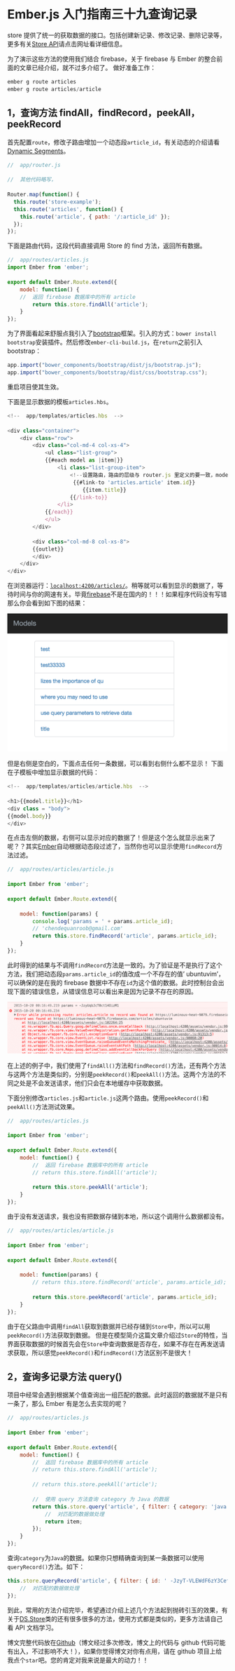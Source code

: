 # Ember.js 入门指南三十九查询记录

store 提供了统一的获取数据的接口。包括创建新记录、修改记录、删除记录等，更多有关[Store API](http://devdocs.io/ember/data/classes/ds.store)请点击网址看详细信息。

为了演示这些方法的使用我们结合 firebase，关于 firebase 与 Ember 的整合前面的文章已经介绍，就不过多介绍了。 做好准备工作：

```js
ember g route articles  
ember g route articles/article 
```

## 1，查询方法 findAll，findRecord，peekAll，peekRecord

首先配置`route`，修改子路由增加一个动态段`article_id`，有关动态的介绍请看[Dynamic Segments](https://guides.emberjs.com/v2.5.0/routing/defining-your-routes/#toc_dynamic-segments)。

```js
//  app/router.js

//  其他代码略写，

Router.map(function() {  
  this.route('store-example');
  this.route('articles', function() {
    this.route('article', { path: '/:article_id' });
  });
}); 
```

下面是路由代码，这段代码直接调用 Store 的 find 方法，返回所有数据。

```js
//  app/routes/articles.js
import Ember from 'ember';

export default Ember.Route.extend({  
    model: function() {
    //  返回 firebase 数据库中的所有 article
        return this.store.findAll('article');
    }
}); 
```

为了界面看起来舒服点我引入了[bootstrap](http://www.bootcss.com)框架。引入的方式：`bower install bootstrap`安装插件。然后修改`ember-cli-build.js`，在`return`之前引入 bootstrap：

```js
app.import("bower_components/bootstrap/dist/js/bootstrap.js");  
app.import("bower_components/bootstrap/dist/css/bootstrap.css"); 
```

重启项目使其生效。

下面是显示数据的模板`articles.hbs`。

```js
<!--  app/templates/articles.hbs  -->

<div class="container">  
    <div class="row">
        <div class="col-md-4 col-xs-4">
            <ul class="list-group">
            {{#each model as |item|}}
                <li class="list-group-item">
                    <!--设置路由，路由的层级与 router.js 里定义的要一致，model 的 id 属性作为参数 -->
                     {{#link-to 'articles.article' item.id}}
                        {{item.title}}
                    {{/link-to}}
                </li>
            {{/each}}
            </ul>
        </div>

        <div class="col-md-8 col-xs-8">
        {{outlet}}
        </div>
    </div>
</div> 
```

在浏览器运行：[`localhost:4200/articles/`](http://localhost:4200/articles/)。稍等就可以看到显示的数据了，等待时间与你的网速有关。毕竟[firebase](http://www.firebase.com)不是在国内的！！！如果程序代码没有写错那么你会看到如下图的结果：

![articles 数据列表](img/059dcb55747b32394815bd67456c0dcb.jpg)

但是右侧是空白的，下面点击任何一条数据，可以看到右侧什么都不显示！ 下面在子模板中增加显示数据的代码：

```js
<!--  app/templates/articles/article.hbs  -->

<h1>{{model.title}}</h1>  
<div class = "body">  
{{model.body}}
</div> 
```

在点击左侧的数据，右侧可以显示对应的数据了！但是这个怎么就显示出来了呢？？其实[Ember](http://emberjs.com)自动根据动态段过滤了，当然你也可以显示使用`findRecord`方法过滤。

```js
//  app/routes/articles/article.js

import Ember from 'ember';

export default Ember.Route.extend({

    model: function(params) {
        console.log('params = ' + params.article_id);
        // 'chendequanroob@gmail.com'
        return this.store.findRecord('article', params.article_id);
    }
}); 
```

此时得到的结果与不调用`findRecord`方法是一致的。为了验证是不是执行了这个方法，我们把动态段`params.article_id`的值改成一个不存在的值’ ubuntuvim’，可以确保的是在我的 firebase 数据中不存在`id`为这个值的数据。此时控制台会出现下面的错误信息，从错误信息可以看出来是因为记录不存在的原因。

![数据不存在错误](img/164bec6903e6506290eaa3f782625fbb.jpg)

在上述的例子中，我们使用了`findAll()`方法和`findRecord()`方法，还有两个方法与这两个方法是类似的，分别是`peekRecord()`和`peekAll()`方法。这两个方法的不同之处是不会发送请求，他们只会在本地缓存中获取数据。

下面分别修改`articles.js`和`article.js`这两个路由。使用`peekRecord()`和`peekAll()`方法测试效果。

```js
//  app/routes/articles.js

import Ember from 'ember';

export default Ember.Route.extend({  
    model: function() {
        //  返回 firebase 数据库中的所有 article
        // return this.store.findAll('article');

        return this.store.peekAll('article');
    }
}); 
```

由于没有发送请求，我也没有把数据存储到本地，所以这个调用什么数据都没有。

```js
//  app/routes/articles/article.js

import Ember from 'ember';

export default Ember.Route.extend({

    model: function(params) {
        // return this.store.findRecord('article', params.article_id);

        return this.store.peekRecord('article', params.article_id);
    }
}); 
```

由于在父路由中调用`findAll`获取到数据并已经存储到`Store`中，所以可以用`peekRecord()`方法获取到数据。 但是在模型简介这篇文章介绍过`Store`的特性，当界面获取数据的时候首先会在`Store`中查询数据是否存在，如果不存在在再发送请求获取，所以感觉`peekRecord()`和`findRecord()`方法区别不是很大！

## 2，查询多记录方法 query()

项目中经常会遇到根据某个值查询出一组匹配的数据。此时返回的数据就不是只有一条了，那么 Ember 有是怎么去实现的呢？

```js
//  app/routes/articles.js

import Ember from 'ember';

export default Ember.Route.extend({  
    model: function() {
        //  返回 firebase 数据库中的所有 article
        // return this.store.findAll('article');

        // return this.store.peekAll('article');

        //  使用 query 方法查询 category 为 Java 的数据
        return this.store.query('article', { filter: { category: 'java' } }).then(function(item) {
            //  对匹配的数据做处理
            return item;
        });
    }
}); 
```

查询`category`为`Java`的数据。如果你只想精确查询到某一条数据可以使用`queryRecord()`方法。如下：

```js
this.store.queryRecord('article', { filter: { id: ' -JzyT-VLEWdF6zY3CefO' } }).then(function(item) {  
    //  对匹配的数据做处理
}); 
```

到此，常用的方法介绍完毕，希望通过介绍上述几个方法起到抛砖引玉的效果，有关于[DS.Store](http://devdocs.io/ember/data/classes/ds.store)类的还有很多很多的方法，使用方式都是类似的，更多方法请自己看 API 文档学习。

博文完整代码放在[Github](https://github.com/ubuntuvim/my_emberjs_code)（博文经过多次修改，博文上的代码与 github 代码可能有出入，不过影响不大！），如果你觉得博文对你有点用，请在 github 项目上给我点个`star`吧。您的肯定对我来说是最大的动力！！